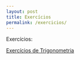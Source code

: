 ```yaml
---
layout: post
title: Exercícios
permalink: /exercicios/
---
```


Exercícios:
<p>
<a href="https://docs.google.com/forms/d/e/1FAIpQLSdouZ5LgDga3AqeIZqGz0buaTo72q08hUzdt9pc5PVK4wH3gQ/viewform?usp=sf_link">Exercícios de Trigonometria</a>
</p>